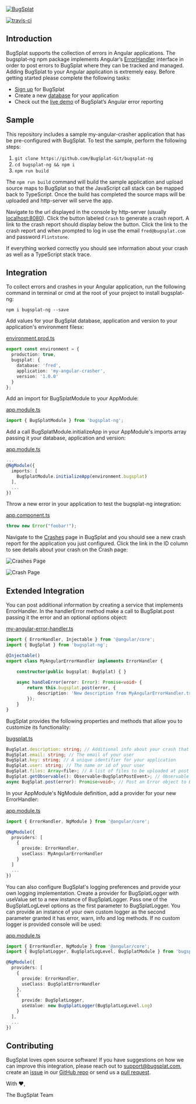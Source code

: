 [![BugSplat](https://s3.amazonaws.com/bugsplat-public/npm/header.png)](https://www.bugsplat.com)

[![travis-ci](https://travis-ci.org/BugSplat-Git/bugsplat-ng.svg?branch=master)](https://travis-ci.org/BugSplat-Git/bugsplat-ng)

## Introduction
BugSplat supports the collection of errors in Angular applications. The bugsplat-ng npm package implements Angular’s [ErrorHandler](https://angular.io/api/core/ErrorHandler) interface in order to post errors to BugSplat where they can be tracked and managed. Adding BugSplat to your Angular application is extremely easy. Before getting started please complete the following tasks:

* [Sign up](http://www.bugsplat.com/v2/sign-up) for BugSplat
* Create a new [database](https://app.bugsplat.com/v2/options?tab=database) for your application
* Check out the [live demo](https://www.bugsplat.com/samples/my-angular-crasher) of BugSplat’s Angular error reporting

## Sample
This repository includes a sample my-angular-crasher application that has be pre-configured with BugSplat. To test the sample, perform the following steps:

1. `git clone https://github.com/BugSplat-Git/bugsplat-ng`
2. `cd bugsplat-ng && npm i`
3. `npm run build`

The `npm run build` command will build the sample application and upload source maps to BugSplat so that the JavaScript call stack can be mapped back to TypeScript. Once the build has completed the source maps will be uploaded and http-server will serve the app.

Navigate to the url displayed in the console by http-server (usually [localhost:8080](http://127.0.0.1:8080)). Click the button labeled `Crash` to generate a crash report. A link to the crash report should display below the button. Click the link to the crash report and when prompted to log in use the email `fred@bugsplat.com` and password `Flintstone`.

If everything worked correctly you should see information about your crash as well as a TypeScript stack trace.

## Integration
To collect errors and crashes in your Angular application, run the following command in terminal or cmd at the root of your project to install bugsplat-ng:

```shell
npm i bugsplat-ng --save
```

Add values for your BugSplat database, application and version to your application's environment filesx:

[environment.prod.ts](https://github.com/BugSplat-Git/bugsplat-ng/blob/8c12d9b3544f2b618491467e6c40d84b6139eb2a/src/environments/environment.prod.ts#L1)
```typescript
export const environment = {
  production: true,
  bugsplat: {
    database: 'fred',
    application: 'my-angular-crasher',
    version: '1.0.0'
  }
};
```

Add an import for BugSplatModule to your AppModule:

[app.module.ts](hhttps://github.com/BugSplat-Git/bugsplat-ng/blob/8c12d9b3544f2b618491467e6c40d84b6139eb2a/src/app/app.module.ts#L4)
```typescript
import { BugSplatModule } from 'bugsplat-ng';
```

Add a call BugSplatModule.initializeApp in your AppModule's imports array passing it your database, application and version:

[app.module.ts](https://github.com/BugSplat-Git/bugsplat-ng/blob/8c12d9b3544f2b618491467e6c40d84b6139eb2a/src/app/app.module.ts#L31)
```typescript
...
@NgModule({
  imports: [
    BugSplatModule.initializeApp(environment.bugsplat)
  ],
  ...
})
```

Throw a new error in your application to test the bugsplat-ng integration:

[app.component.ts](https://github.com/BugSplat-Git/bugsplat-ng/blob/8c12d9b3544f2b618491467e6c40d84b6139eb2a/src/app/app.component.ts#L37)
```typescript
throw new Error("foobar!");
```

Navigate to the [Crashes](https://app.bugsplat.com/v2/crashes) page in BugSplat and you should see a new crash report for the application you just configured. Click the link in the ID column to see details about your crash on the Crash page:

![Crashes Page](https://s3.amazonaws.com/bugsplat-public/npm/bugsplat-ng/crashes-page.png)

![Crash Page](https://s3.amazonaws.com/bugsplat-public/npm/bugsplat-ng/crash-page.png)

## Extended Integration
You can post additional information by creating a service that implements ErrorHandler. In the handlerError method make a call to BugSplat.post passing it the error and an optional options object:

[my-angular-error-handler.ts](https://github.com/BugSplat-Git/bugsplat-ng/blob/master/src/app/my-angular-error-handler.ts)
```typescript
import { ErrorHandler, Injectable } from '@angular/core';
import { BugSplat } from 'bugsplat-ng';

@Injectable()
export class MyAngularErrorHandler implements ErrorHandler {

    constructor(public bugsplat: BugSplat) { }
    
    async handleError(error: Error): Promise<void> {
        return this.bugsplat.post(error, {
            description: 'New description from MyAngularErrorHandler.ts'
        });
    }
}
```

BugSplat provides the following properties and methods that allow you to customize its functionality:

[bugsplat.ts](https://github.com/BugSplat-Git/bugsplat-ng/blob/master/projects/bugsplat-ng/src/lib/bugsplat.ts)
```typescript
BugSplat.description: string; // Additional info about your crash that gets reset after every post
BugSplat.email: string; // The email of your user 
BugSplat.key: string; // A unique identifier for your application
BugSplat.user: string; // The name or id of your user
BugSplat.files: Array<file>; // A list of files to be uploaded at post time
BugSplat.getObservable(): Observable<BugSplatPostEvent>; // Observable that emits results of BugSplat crash post events in your components.
async BugSplat.post(error): Promise<void>; // Post an Error object to BugSplat manually from within a try/catch
```

In your AppModule's NgModule definition, add a provider for your new ErrorHandler:

[app.module.ts](https://github.com/BugSplat-Git/bugsplat-ng/blob/master/src/app/app.module.ts)
```typescript
import { ErrorHandler, NgModule } from '@angular/core';

@NgModule({
  providers: [
    {
      provide: ErrorHandler,
      useClass: MyAngularErrorHandler
    }
  ]
  ...
})
```

You can also configure BugSplat's logging preferences and provide your own logging implementation. Create a provider for BugSplatLogger with useValue set to a new instance of BugSplatLogger. Pass one of the BugSplatLogLevel options as the first parameter to BugSplatLogger. You can provide an instance of your own custom logger as the second parameter granted it has error, warn, info and log methods. If no custom logger is provided console will be used:

[app.module.ts](https://github.com/BugSplat-Git/bugsplat-ng/blob/master/src/app/app.module.ts)
```typescript
import { ErrorHandler, NgModule } from '@angular/core';
import { BugSplatLogger, BugSplatLogLevel, BugSplatModule } from 'bugsplat-ng';

@NgModule({
  providers: [
    {
      provide: ErrorHandler,
      useClass: BugSplatErrorHandler
    },
    {
      provide: BugSplatLogger,
      useValue: new BugSplatLogger(BugSplatLogLevel.Log)
    }
  ],
  ...
})
```

## Contributing
BugSplat loves open source software! If you have suggestions on how we can improve this integration, please reach out to support@bugsplat.com, create an [issue](https://github.com/BugSplat-Git/bugsplat-ng/issues) in our [GitHub repo](https://github.com/BugSplat-Git/bugsplat-ng) or send us a [pull request](https://github.com/BugSplat-Git/bugsplat-ng/pulls). 

With :heart:,

The BugSplat Team
